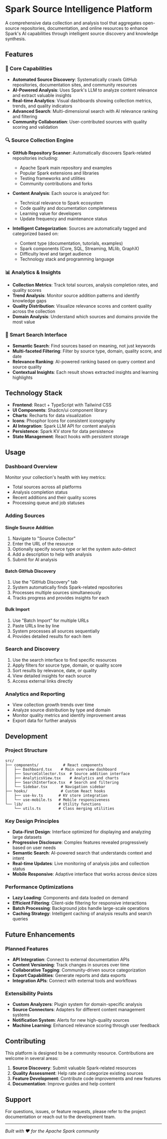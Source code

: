 # Spark Source Intelligence Platform

A comprehensive data collection and analysis tool that aggregates open-source repositories, documentation, and online resources to enhance Spark's AI capabilities through intelligent source discovery and knowledge synthesis.

## Features

### 🎯 Core Capabilities

- **Automated Source Discovery**: Systematically crawls GitHub repositories, documentation sites, and community resources
- **AI-Powered Analysis**: Uses Spark's LLM to analyze content relevance and extract valuable insights
- **Real-time Analytics**: Visual dashboards showing collection metrics, trends, and quality indicators
- **Advanced Search**: Multi-dimensional search with AI relevance ranking and filtering
- **Community Collaboration**: User-contributed sources with quality scoring and validation

### 🔍 Source Collection Engine

- **GitHub Repository Scanner**: Automatically discovers Spark-related repositories including:
  - Apache Spark main repository and examples
  - Popular Spark extensions and libraries
  - Testing frameworks and utilities
  - Community contributions and forks

- **Content Analysis**: Each source is analyzed for:
  - Technical relevance to Spark ecosystem
  - Code quality and documentation completeness
  - Learning value for developers
  - Update frequency and maintenance status

- **Intelligent Categorization**: Sources are automatically tagged and categorized based on:
  - Content type (documentation, tutorials, examples)
  - Spark components (Core, SQL, Streaming, MLlib, GraphX)
  - Difficulty level and target audience
  - Technology stack and programming language

### 📊 Analytics & Insights

- **Collection Metrics**: Track total sources, analysis completion rates, and quality scores
- **Trend Analysis**: Monitor source addition patterns and identify knowledge gaps
- **Quality Distribution**: Visualize relevance scores and content quality across the collection
- **Domain Analysis**: Understand which sources and domains provide the most value

### 🔎 Smart Search Interface

- **Semantic Search**: Find sources based on meaning, not just keywords
- **Multi-faceted Filtering**: Filter by source type, domain, quality score, and date
- **Relevance Ranking**: AI-powered ranking based on query context and source quality
- **Contextual Insights**: Each result shows extracted insights and learning highlights

## Technology Stack

- **Frontend**: React + TypeScript with Tailwind CSS
- **UI Components**: Shadcn/ui component library
- **Charts**: Recharts for data visualization
- **Icons**: Phosphor Icons for consistent iconography
- **AI Integration**: Spark LLM API for content analysis
- **Persistence**: Spark KV store for data persistence
- **State Management**: React hooks with persistent storage

## Usage

### Dashboard Overview
Monitor your collection's health with key metrics:
- Total sources across all platforms
- Analysis completion status
- Recent additions and their quality scores
- Processing queue and job statuses

### Adding Sources

#### Single Source Addition
1. Navigate to "Source Collector"
2. Enter the URL of the resource
3. Optionally specify source type or let the system auto-detect
4. Add a description to help with analysis
5. Submit for AI analysis

#### Batch GitHub Discovery
1. Use the "GitHub Discovery" tab
2. System automatically finds Spark-related repositories
3. Processes multiple sources simultaneously
4. Tracks progress and provides insights for each

#### Bulk Import
1. Use "Batch Import" for multiple URLs
2. Paste URLs line by line
3. System processes all sources sequentially
4. Provides detailed results for each item

### Search and Discovery
1. Use the search interface to find specific resources
2. Apply filters for source type, domain, or quality score
3. Sort results by relevance, date, or quality
4. View detailed insights for each source
5. Access external links directly

### Analytics and Reporting
- View collection growth trends over time
- Analyze source distribution by type and domain
- Monitor quality metrics and identify improvement areas
- Export data for further analysis

## Development

### Project Structure
```
src/
├── components/           # React components
│   ├── Dashboard.tsx    # Main overview dashboard
│   ├── SourceCollector.tsx  # Source addition interface
│   ├── AnalyticsView.tsx    # Analytics and charts
│   ├── SearchInterface.tsx  # Search and filtering
│   └── Sidebar.tsx      # Navigation sidebar
├── hooks/               # Custom React hooks
│   ├── use-kv.ts       # KV store integration
│   └── use-mobile.ts   # Mobile responsiveness
└── lib/                # Utility functions
    └── utils.ts        # Class merging utilities
```

### Key Design Principles

- **Data-First Design**: Interface optimized for displaying and analyzing large datasets
- **Progressive Disclosure**: Complex features revealed progressively based on user needs
- **Semantic Search**: AI-powered search that understands context and intent
- **Real-time Updates**: Live monitoring of analysis jobs and collection status
- **Mobile Responsive**: Adaptive interface that works across device sizes

### Performance Optimizations

- **Lazy Loading**: Components and data loaded on demand
- **Efficient Filtering**: Client-side filtering for responsive interactions
- **Batch Processing**: Background jobs handle large-scale operations
- **Caching Strategy**: Intelligent caching of analysis results and search queries

## Future Enhancements

### Planned Features
- **API Integration**: Connect to external documentation APIs
- **Content Versioning**: Track changes in sources over time
- **Collaborative Tagging**: Community-driven source categorization
- **Export Capabilities**: Generate reports and data exports
- **Integration APIs**: Connect with external tools and workflows

### Extensibility Points
- **Custom Analyzers**: Plugin system for domain-specific analysis
- **Source Connectors**: Adapters for different content management systems
- **Notification System**: Alerts for new high-quality sources
- **Machine Learning**: Enhanced relevance scoring through user feedback

## Contributing

This platform is designed to be a community resource. Contributions are welcome in several areas:

1. **Source Discovery**: Submit valuable Spark-related resources
2. **Quality Assessment**: Help rate and categorize existing sources
3. **Feature Development**: Contribute code improvements and new features
4. **Documentation**: Improve guides and help content

## Support

For questions, issues, or feature requests, please refer to the project documentation or reach out to the development team.

---

*Built with ❤️ for the Apache Spark community*